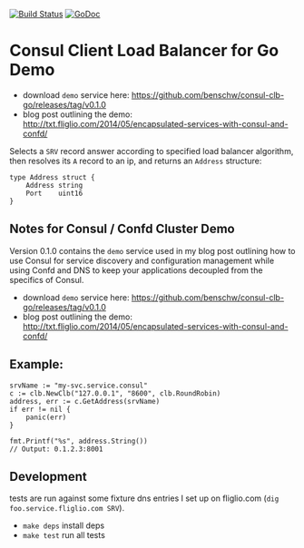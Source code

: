 [![Build Status](https://drone.io/github.com/benschw/consul-clb-go/status.png)](https://drone.io/github.com/benschw/consul-clb-go/latest)
[![GoDoc](http://godoc.org/github.com/benschw/consul-clb-go?status.png)](http://godoc.org/github.com/benschw/consul-clb-go)

# Consul Client Load Balancer for Go Demo

- download `demo` service here: https://github.com/benschw/consul-clb-go/releases/tag/v0.1.0
- blog post outlining the demo: http://txt.fliglio.com/2014/05/encapsulated-services-with-consul-and-confd/


Selects a `SRV` record answer according to specified load balancer algorithm, then resolves its `A` record to an ip, and returns an `Address` structure:

	type Address struct {
		Address string
		Port    uint16
	}

## Notes for Consul / Confd Cluster Demo

Version 0.1.0 contains the `demo` service used in my blog post outlining how to use Consul for service discovery and configuration management while using Confd and DNS to keep your applications decoupled from the specifics of Consul.

- download `demo` service here: https://github.com/benschw/consul-clb-go/releases/tag/v0.1.0
- blog post outlining the demo: http://txt.fliglio.com/2014/05/encapsulated-services-with-consul-and-confd/



## Example:
	

	srvName := "my-svc.service.consul"
	c := clb.NewClb("127.0.0.1", "8600", clb.RoundRobin)
	address, err := c.GetAddress(srvName)
	if err != nil {
		panic(err)
	}

	fmt.Printf("%s", address.String())
	// Output: 0.1.2.3:8001

## Development
tests are run against some fixture dns entries I set up on fliglio.com (`dig foo.service.fliglio.com SRV`).


- `make deps` install deps
- `make test` run all tests
